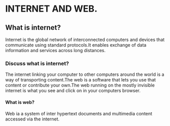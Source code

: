 <!DOCTYPE html>
<html>
 <head>
<title>CBIT0103.</title>
 <h1>INTERNET AND WEB.</h1>
</head>
<body>
 <h2>What is internet?</h2>
 <p>Internet is the global network of interconnected computers and devices that communicate using standard protocols.It enables exchange of data information and services across long distances.</p>
 <h3>Discuss what is internet?</h3>
 <p>The internet linking your computer to other computers around the world is a way of transporting content.The web is a software that lets you use that content or contribute your own.The web running on the mostly invisible internet is what you see and click on in your computers browser.</p>
 <h4>What is web?</h4>
 <p>Web ia a system of inter hypertext documents and multimedia content accessed via the internet.</p>
</body>
</html>
